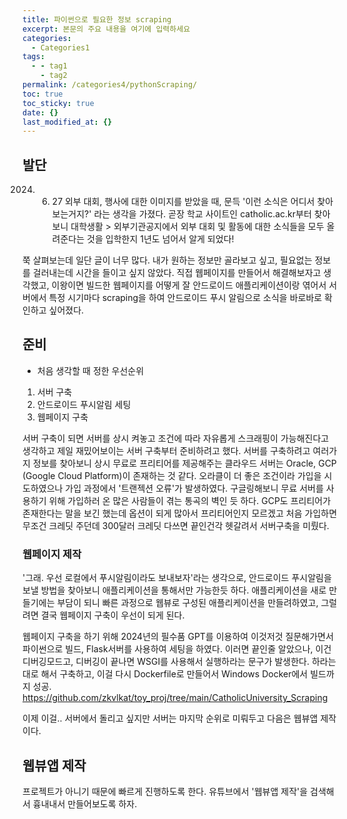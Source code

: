 ```yaml
---
title: 파이썬으로 필요한 정보 scraping
excerpt: 본문의 주요 내용을 여기에 입력하세요
categories:
  - Categories1
tags:
  - - tag1
    - tag2
permalink: /categories4/pythonScraping/
toc: true
toc_sticky: true
date: {}
last_modified_at: {}
---
```


## 발단

2024. 06. 27
외부 대회, 행사에 대한 이미지를 받았을 때, 문득 '이런 소식은 어디서 찾아보는거지?' 라는 생각을 가졌다. 곧장 학교 사이트인 catholic.ac.kr부터 찾아보니 대학생활 > 외부기관공지에서 외부 대회 및 활동에 대한 소식들을 모두 올려준다는 것을 입학한지 1년도 넘어서 알게 되었다!

쭉 살펴보는데 일단 글이 너무 많다. 내가 원하는 정보만 골라보고 싶고, 필요없는 정보를 걸러내는데 시간을 들이고 싶지 않았다. 직접 웹페이지를 만들어서 해결해보자고 생각했고, 이왕이면 빌드한 웹페이지를 어떻게 잘 안드로이드 애플리케이션이랑 엮어서 서버에서 특정 시기마다 scraping을 하여 안드로이드 푸시 알림으로 소식을 바로바로 확인하고 싶어졌다.

## 준비

- 처음 생각할 때 정한 우선순위
1. 서버 구축
2. 안드로이드 푸시알림 세팅
3. 웹페이지 구축

서버 구축이 되면 서버를 상시 켜놓고 조건에 따라 자유롭게 스크래핑이 가능해진다고 생각하고 제일 재밌어보이는 서버 구축부터 준비하려고 했다.
서버를 구축하려고 여러가지 정보를 찾아보니 상시 무료로 프리티어를 제공해주는 클라우드 서버는 Oracle, GCP (Google Cloud Platform)이 존재하는 것 같다. 오라클이 더 좋은 조건이라 가입을 시도하였으나 가입 과정에서 '트랜젝션 오류'가 발생하였다. 구글링해보니 무료 서버를 사용하기 위해 가입하러 온 많은 사람들이 겪는 통곡의 벽인 듯 하다. GCP도 프리티어가 존재한다는 말을 보긴 했는데 옵션이 되게 많아서 프리티어인지 모르겠고 처음 가입하면 무조건 크레딧 주던데 300달러 크레딧 다쓰면 끝인건각 헷갈려서 서버구축을 미뤘다.

### 웹페이지 제작

'그래. 우선 로컬에서 푸시알림이라도 보내보자'라는 생각으로, 안드로이드 푸시알림을 보낼 방법을 찾아보니 애플리케이션을 통해서만 가능한듯 하다. 애플리케이션을 새로 만들기에는 부담이 되니 빠른 과정으로 웹뷰로 구성된 애플리케이션을 만들려하였고, 그럴려면 결국 웹페이지 구축이 우선이 되게 된다.

웹페이지 구축을 하기 위해 2024년의 필수품 GPT를 이용하여 이것저것 질문해가면서 파이썬으로 빌드, Flask서버를 사용하여 세팅을 하였다. 이러면 끝인줄 알았으나, 이건 디버깅모드고, 디버깅이 끝나면 WSGI를 사용해서 실행하라는 문구가 발생한다.
하라는대로 해서 구축하고, 이걸 다시 Dockerfile로 만들어서 Windows Docker에서 빌드까지 성공.
https://github.com/zkvlkat/toy_proj/tree/main/CatholicUniversity_Scraping

이제 이걸.. 서버에서 돌리고 싶지만 서버는 마지막 순위로 미뤄두고 다음은 웹뷰앱 제작이다.

## 웹뷰앱 제작
프로젝트가 아니기 때문에 빠르게 진행하도록 한다. 유튜브에서 '웹뷰앱 제작'을 검색해서 흉내내서 만들어보도록 하자.
